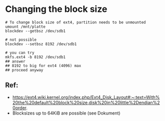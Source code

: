 # Changing the block size 

```
# To change block size of ext4, partition needs to be unmounted 
umount /mnt/platte 
blockdev --getbsz /dev/sdb1 

# not possible 
blockdev --setbsz 8192 /dev/sdb1 

# you can try 
mkfs.ext4 -b 8192 /dev/sdb1 
## answer
## 8192 to big for ext4 (4096) max 
## proceed anyway 
```




## Ref:

  * https://ext4.wiki.kernel.org/index.php/Ext4_Disk_Layout#:~:text=With%20the%20default%20block%20size,disk%20in%20little%2Dendian%20order.
  * Blocksizes up to 64KiB are possible (see Dokument)
